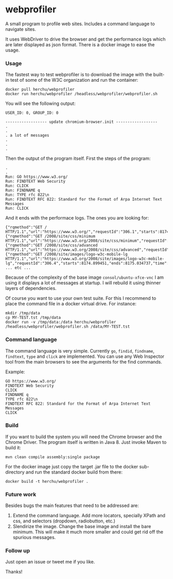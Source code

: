 # webprofiler

A small program to profile web sites. Includes a command language to navigate sites.

It uses WebDriver to drive the browser and get the performance logs which are later displayed as json format.
There is a docker image to ease the usage.


### Usage

The fastest way to test webprofiler is to download the image with the built-in test of some of the W3C organization
and run the container:

    docker pull herchu/webprofiler
    docker run herchu/webprofiler /headless/webprofiler/webprofiler.sh

You will see the following output:

    USER_ID: 0, GROUP_ID: 0

    ------------------ update chromium-browser.init ------------------
    .
    .
    . a lot of messages
    .
    .
    .

Then the output of the program itself. First the steps of the program:

    .
    .
    Run: GO https://www.w3.org/
    Run: FINDTEXT Web Security
    Run: CLICK
    Run: FINDNAME q
    Run: TYPE rfc 822\n
    Run: FINDTEXT RFC 822: Standard for the Format of Arpa Internet Text Messages
    Run: CLICK

And it ends with the performace logs. The ones you are looking for:

    {"rqmethod":"GET / HTTP/1.1","url":"https://www.w3.org/","requestId":"306.1","starts":8174.135192,"ends":8174.465221,"time":330.02900000064983}
    {"rqmethod":"GET /2008/site/css/minimum HTTP/1.1","url":"https://www.w3.org/2008/site/css/minimum","requestId":"306.2","starts":8174.745157,"ends":8174.876674,"time":131.51699999980337}
    {"rqmethod":"GET /2008/site/css/advanced HTTP/1.1","url":"https://www.w3.org/2008/site/css/advanced","requestId":"306.3","starts":8174.747878,"ends":8174.898895,"time":151.01700000013807}
    {"rqmethod":"GET /2008/site/images/logo-w3c-mobile-lg HTTP/1.1","url":"https://www.w3.org/2008/site/images/logo-w3c-mobile-lg","requestId":"306.4","starts":8174.899451,"ends":8175.034737,"time":
    ... etc ...


Because of the complexity of the base image `consol/ubuntu-xfce-vnc` I am using it displays a lot of messages at
startup. I will rebuild it using thinner layers of dependencies.

Of course you want to use your own test suite. For this I recommend to place the command file
in a docker virtual drive. For instance:

    mkdir /tmp/data
    cp MY-TEST.tst /tmp/data
    docker run -v /tmp/data:/data herchu/webprofiler /headless/webprofiler/webprofiler.sh /data/MY-TEST.tst


### Command language

The command language is very simple. Currently  `go`, `findid`, `findname`, `findtext`,
`type` and `click` are implemented. You can use any Web Inspector tool from the main
browsers to see the arguments for the find commands.

Example:

    GO https://www.w3.org/
    FINDTEXT Web Security
    CLICK
    FINDNAME q
    TYPE rfc 822\n
    FINDTEXT RFC 822: Standard for the Format of Arpa Internet Text Messages
    CLICK


### Build

If you want to build the system you will need the Chrome browser and the Chrome Driver.
The program itself is written in Java 8. Just invoke Maven to build it:

    mvn clean compile assembly:single package 

For the docker image just copy the target .jar file to the docker sub-directory
and run the standard docker build from there:

    docker build -t herchu/webprofiler .


### Future work

Besides bugs the main features that need to be addressed are:

1. Extend the command language.
   Add more locators, specially XPath and css, and selectors (dropdown, radiobutton, etc.)
2. Slendirize the image.
   Change the base image and install the bare minimum. This will make it much more
   smaller and could get rid off the spurious messages.


### Follow up

Just open an issue or tweet me if you like.

Thanks!
